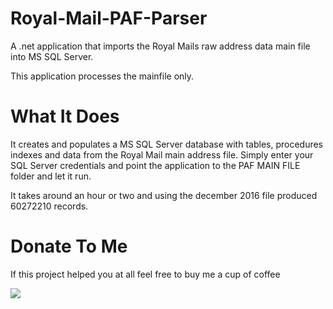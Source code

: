 # Royal-Mail-PAF-Parser
A .net application that imports the Royal Mails raw address data main file into MS SQL Server.

This application processes the mainfile only.

# What It Does
It creates and populates a MS SQL Server database with tables, procedures indexes and data from the Royal Mail main address file. Simply enter your SQL Server credentials and point the application to the PAF MAIN FILE folder and let it run.

It takes around an hour or two and using the december 2016 file produced 60272210 records.

# Donate To Me
If this project helped you at all feel free to buy me a cup of coffee 

[![](https://www.paypalobjects.com/en_US/i/btn/btn_donateCC_LG.gif)](https://www.paypal.com/cgi-bin/webscr?cmd=_s-xclick&hosted_button_id=HFTAHE78MUCDS)
